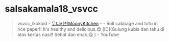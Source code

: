 # salsakamala18_vsvcc
> vsvcc_lkokoid - [무니키친MoonyKitchen](https://m.youtube.com/@MoonyKitchen) - [](https://youtu.be/NP5vh3RZlIM) - Roll cabbage and tofu in rice paper‼️ It's healthy and delicious.😋 [ID](Gulung kubis dan tahu di atas kertas nasi‼️ Sehat dan enak.😋  ) - YouTube
